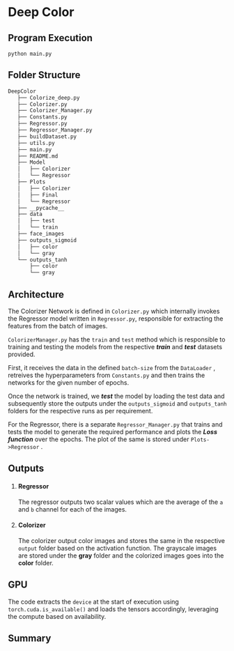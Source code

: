 # Deep Color

## Program Execution

```shell
python main.py
```



## Folder Structure

```tex
DeepColor
   ├── Colorize_deep.py
   ├── Colorizer.py
   ├── Colorizer_Manager.py
   ├── Constants.py
   ├── Regressor.py
   ├── Regressor_Manager.py
   ├── buildDataset.py
   ├── utils.py
   ├── main.py
   ├── README.md
   ├── Model
   │   ├── Colorizer
   │   └── Regressor
   ├── Plots
   │   ├── Colorizer
   │   ├── Final
   │   └── Regressor
   ├── __pycache__
   ├── data
   │   ├── test
   │   └── train
   ├── face_images
   ├── outputs_sigmoid
   │   ├── color
   │   └── gray
   └── outputs_tanh
       ├── color
       └── gray
```



## Architecture

The Colorizer Network is defined in `Colorizer.py` which internally invokes the Regressor model written in `Regressor.py`, responsible for extracting the features from the batch of images.

`ColorizerManager.py` has the `train` and `test` method which is responsible to training and testing the models from the respective ***train*** and ***test*** datasets provided. 

First, it receives the data in the defined `batch-size` from the `DataLoader` , retreives the hyperparameters from `Constants.py` and then trains the networks for the given number of epochs.

Once the network is trained, we ***test*** the model by loading the test data and subsequently store the outputs under the `outputs_sigmoid` and `outputs_tanh` folders for the respective runs as per requirement.



For the Regressor, there is a separate `Regressor_Manager.py` that trains and tests the model to generate the required performance and plots the ***Loss function*** over the epochs. The plot of the same is stored under `Plots->Regressor` .



## Outputs

1. #### Regressor

   The regressor outputs two scalar values which are the average of the `a` and `b` channel for each of the images.

2. #### Colorizer

   The colorizer output color images and stores the same in the respective `output` folder based on the activation function. The grayscale images are stored under the **gray** folder and the colorized images goes into the **color** folder.

   

## GPU

The code extracts the `device` at the start of execution using ` torch.cuda.is_available()` and loads the tensors accordingly, leveraging the compute based on availability.



## Summary

